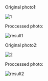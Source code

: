Original photo1:

![1](https://user-images.githubusercontent.com/88210093/145548153-03352b40-4f13-450c-ae05-7ee51172bb93.jpg)


Proccessed photo:


![result1](https://user-images.githubusercontent.com/88210093/145548253-eac5a969-a267-4f90-9bd5-48a6604f78b0.jpg)


Original photo2:


![2](https://user-images.githubusercontent.com/88210093/145548227-23b55f05-0eed-4438-9ed0-171c836d663f.jpg)


Proccessed photo:


![result2](https://user-images.githubusercontent.com/88210093/145548284-344dc73e-606e-4aa4-aa40-a5f9a9d6e6fd.jpg)
